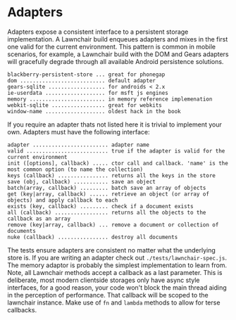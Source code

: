 Adapters
========

Adapters expose a consistent interface to a persistent storage implementation. A Lawnchair build enqueues adapters and mixes in the first one valid for the current environment. This pattern is common in mobile scenarios, for example, a Lawnchair build with the DOM and Gears adapters will gracefully degrade through all available Android persistence solutions.

	blackberry-persistent-store ... great for phonegap
	dom ........................... default adapter
	gears-sqlite .................. for androids < 2.x
	ie-userdata ................... for msft js engines
	memory ........................ in memory reference implemenation
	webkit-sqlite ................. great for webkits
	window-name ................... oldest hack in the book

If you require an adapter thats not listed here it is trivial to implement your own. Adapters must have the following interface:

    adapter ........................ adapter name 
    valid .......................... true if the adapter is valid for the current environment
    init ([options], callback) ..... ctor call and callback. 'name' is the most common option (to name the collection) 
    keys (callback) ................ returns all the keys in the store
    save (obj, callback) ........... save an object
    batch(array, callback) ......... batch save an array of objects
    get (key|array, callback) ...... retrieve an object (or array of objects) and apply callback to each 
    exists (key, callback) ......... check if a document exists
    all (callback) ................. returns all the objects to the callback as an array
    remove (key|array, callback) ... remove a document or collection of documents
    nuke (callback) ................ destroy all documents

The tests ensure adapters are consistent no matter what the underlying store is. If you are writing an adapter check out `./tests/lawnchair-spec.js`. The memory adaptor is probably the simplest implementation to learn from. Note, all Lawnchair methods accept a callback as a last parameter. This is deliberate, most modern clientside storages only have async style interfaces, for a good reason, your code won't block the main thread aiding in the perception of performance. That callback will be scoped to the lawnchair instance. Make use of `fn` and `lambda` methods to allow for terse callbacks. 
